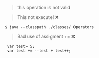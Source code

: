 > this operation is not valid

> This not execute! :x:
```
$ java --classpath ./classes/ Operators

```
> Bad use of assigment += :x:
```
 var test= 5;
 var test += --test + test++;
```